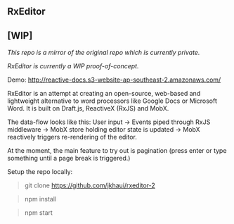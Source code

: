 ## RxEditor

## [WIP]
_This repo is a mirror of the original repo which is currently private._

_RxEditor is currently a WIP proof-of-concept._

Demo: http://reactive-docs.s3-website-ap-southeast-2.amazonaws.com/

RxEditor is an attempt at creating an open-source, web-based and lightweight
alternative to word processors like Google Docs or Microsoft Word. It is
 built on Draft.js, ReactiveX (RxJS) and MobX.
 
The data-flow looks like this:
User input -> Events piped through RxJS middleware -> MobX store holding
 editor state is updated -> MobX reactively triggers re-rendering of the editor.
 
At the moment, the main feature to try out is pagination (press enter or type
 something until a page break is triggered.)
 
Setup the repo locally:

> git clone https://github.com/jkhaui/rxeditor-2
 
> npm install

> npm start